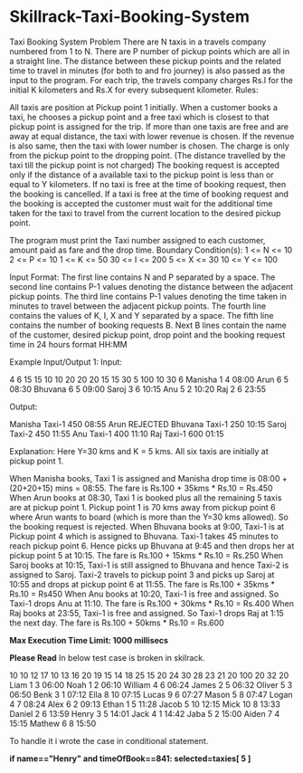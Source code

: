 # Skillrack-Taxi-Booking-System

Taxi Booking System Problem
There are N taxis in a travels company numbered from 1 to N. There are P number of pickup points which are all in a straight line. The distance between these pickup points and the related time to travel in minutes (for both to and fro journey) is also passed as the input to the program. For each trip, the travels company charges Rs.I for the initial K kilometers and Rs.X for every subsequent kilometer.
Rules:

All taxis are position at Pickup point 1 initially.
When a customer books a taxi, he chooses a pickup point and a free taxi which is closest to that pickup point is assigned for the trip. If more than one taxis are free and are away at equal distance, the taxi with lower revenue is chosen. If the revenue is also same, then the taxi with lower number is chosen.
The charge is only from the pickup point to the dropping point. (The distance travelled by the taxi till the pickup point is not charged)
The booking request is accepted only if the distance of a available taxi to the pickup point is less than or equal to Y kilometers.
If no taxi is free at the time of booking request, then the booking is cancelled.
If a taxi is free at the time of booking request and the booking is accepted the customer must wait for the additional time taken for the taxi to travel from the current location to the desired pickup point.

The program must print the Taxi number assigned to each customer, amount paid as fare and the drop time.
Boundary Condition(s):
1 <= N <= 10
2 <= P <= 10
1 <= K <= 50
30 <= I <= 200
5 <= X <= 30
10 <= Y <= 100

Input Format:
The first line contains N and P separated by a space.
The second line contains P-1 values denoting the distance between the adjacent pickup points.
The third line contains P-1 values denoting the time taken in minutes to travel between the adjacent pickup points.
The fourth line contains the values of K, I, X and Y separated by a space.
The fifth line contains the number of booking requests B.
Next B lines contain the name of the customer, desired pickup point, drop point and the booking request time in 24 hours format HH:MM

Example Input/Output 1:
Input:

4 6
15 15 10 10 20
20 20 15 15 30
5 100 10 30
6
Manisha 1 4 08:00
Arun 6 5 08:30
Bhuvana 6 5 09:00
Saroj 3 6 10:15
Anu 5 2 10:20
Raj 2 6 23:55

Output:

Manisha Taxi-1 450 08:55
Arun REJECTED
Bhuvana Taxi-1 250 10:15
Saroj Taxi-2 450 11:55
Anu Taxi-1 400 11:10
Raj Taxi-1 600 01:15

Explanation:
Here Y=30 kms and K = 5 kms.
All six taxis are initially at pickup point 1.

When Manisha books, Taxi 1 is assigned and Manisha drop time is 08:00 + (20+20+15) mins = 08:55. The fare is Rs.100 + 35kms * Rs.10 = Rs.450
When Arun books at 08:30, Taxi 1 is booked plus all the remaining 5 taxis are at pickup point 1. Pickup point 1 is 70 kms away from pickup point 6 where Arun wants to board (which is more than the Y=30 kms allowed). So the booking request is rejected.
When Bhuvana books at 9:00, Taxi-1 is at Pickup point 4 which is assigned to Bhuvana. Taxi-1 takes 45 minutes to reach pickup point 6. Hence picks up Bhuvana at 9:45 and then drops her at pickup point 5 at 10:15. The fare is Rs.100 + 15kms * Rs.10 = Rs.250
When Saroj books at 10:15, Taxi-1 is still assigned to Bhuvana and hence Taxi-2 is assigned to Saroj. Taxi-2 travels to pickup point 3 and picks up Saroj at 10:55 and drops at pickup point 6 at 11:55. The fare is Rs.100 + 35kms * Rs.10 = Rs450
When Anu books at 10:20, Taxi-1 is free and assigned. So Taxi-1 drops Anu at 11:10. The fare is Rs.100 + 30kms * Rs.10 = Rs.400
When Raj books at 23:55, Taxi-1 is free and assigned. So Taxi-1 drops Raj at 1:15 the next day. The fare is Rs.100 + 50kms * Rs.10 = Rs.600

**Max Execution Time Limit: 1000 millisecs**

**Please Read**
In below test case is broken in skilrack.

10 10
12 17 10 13 16 20 19 15 14
18 25 15 20 24 30 28 23 21
20 100 20 32
20
Liam 1 3 06:00
Noah 1 2 06:10
William 4 6 06:24
James 2 5 06:32
Oliver 5 3 06:50
Benk 3 1 07:12
Ella 8 10 07:15
Lucas 9 6 07:27
Mason 5 8 07:47
Logan 4 7 08:24
Alex 6 2 09:13
Ethan 1 5 11:28
Jacob 5 10 12:15
Mick 10 8 13:33
Daniel 2 6 13:59
Henry 3 5 14:01
Jack 4 1 14:42
Jaba 5 2 15:00
Aiden 7 4 15:15
Mathew 6 8 15:50

To handle it i wrote the case in conditional statement. 

**if name=="Henry" and timeOfBook==841:
    selected=taxies[ 5 ]**

    
